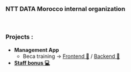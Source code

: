 ### NTT DATA Morocco internal organization

<br />

### Projects :
- <strong>Management App</strong>
  - Beca training -> <a href="https://github.com/NTT-DATA-BECA/beca-fe">Frontend 🤩</a> / <a href="https://github.com/NTT-DATA-BECA/beca-core">Backend 🤯</a>
- <a href="https://github.com/NTT-DATA-BECA/Staff"><strong>Staff bonus 💻<strong></a>
<br/>

